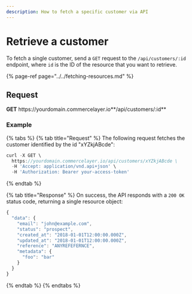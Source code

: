 ```yaml
---
description: How to fetch a specific customer via API
---
```


# Retrieve a customer

To fetch a single customer, send a `GET` request to the `/api/customers/:id` endpoint, where `id` is the ID of the resource that you want to retrieve.

{% page-ref page="../../fetching-resources.md" %}

## Request

**GET** https://<i></i>yourdomain.commercelayer.io**/api/customers/:id**

### **Example**

{% tabs %}
{% tab title="Request" %}
The following request fetches the customer identified by the id "xYZkjABcde":

```javascript
curl -X GET \
  https://yourdomain.commercelayer.io/api/customers/xYZkjABcde \
  -H 'Accept: application/vnd.api+json' \
  -H 'Authorization: Bearer your-access-token'
```
{% endtab %}

{% tab title="Response" %}
On success, the API responds with a `200 OK` status code, returning a single resource object:

```javascript
{
  "data": {
    "email": "john@example.com",
    "status": "prospect",
    "created_at": "2018-01-01T12:00:00.000Z",
    "updated_at": "2018-01-01T12:00:00.000Z",
    "reference": "ANYREFEFERNCE",
    "metadata": {
      "foo": "bar"
    }
  }
}
```
{% endtab %}
{% endtabs %}
